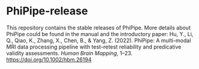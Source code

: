 # PhiPipe-release
This repository contains the stable releases of PhiPipe. More details about PhiPipe could be found in the manual and the introductory paper:
Hu, Y., Li, Q., Qiao, K., Zhang, X., Chen, B., & Yang, Z. (2022). PhiPipe: A multi-modal MRI data processing pipeline with test–retest reliability and predicative validity assessments. *Human Brain Mapping*, 1–23. https://doi.org/10.1002/hbm.26194
